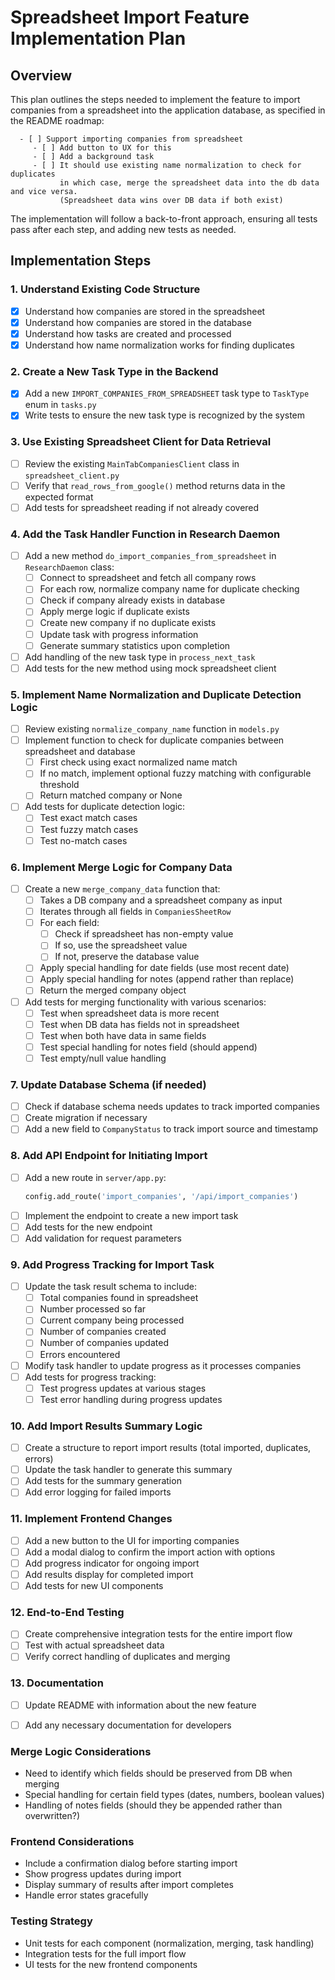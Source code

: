 # Spreadsheet Import Feature Implementation Plan

## Overview
This plan outlines the steps needed to implement the feature to import companies from a spreadsheet into the application database, as specified in the README roadmap:

```
  - [ ] Support importing companies from spreadsheet
     - [ ] Add button to UX for this
     - [ ] Add a background task
     - [ ] It should use existing name normalization to check for duplicates
           in which case, merge the spreadsheet data into the db data and vice versa.
           (Spreadsheet data wins over DB data if both exist)
```

The implementation will follow a back-to-front approach, ensuring all tests pass after each step, and adding new tests as needed.

## Implementation Steps

### 1. Understand Existing Code Structure
- [x] Understand how companies are stored in the spreadsheet
- [x] Understand how companies are stored in the database
- [x] Understand how tasks are created and processed
- [x] Understand how name normalization works for finding duplicates

### 2. Create a New Task Type in the Backend
- [x] Add a new `IMPORT_COMPANIES_FROM_SPREADSHEET` task type to `TaskType` enum in `tasks.py`
- [x] Write tests to ensure the new task type is recognized by the system

### 3. Use Existing Spreadsheet Client for Data Retrieval
- [ ] Review the existing `MainTabCompaniesClient` class in `spreadsheet_client.py`
- [ ] Verify that `read_rows_from_google()` method returns data in the expected format
- [ ] Add tests for spreadsheet reading if not already covered

### 4. Add the Task Handler Function in Research Daemon
- [ ] Add a new method `do_import_companies_from_spreadsheet` in `ResearchDaemon` class:
  - [ ] Connect to spreadsheet and fetch all company rows
  - [ ] For each row, normalize company name for duplicate checking
  - [ ] Check if company already exists in database
  - [ ] Apply merge logic if duplicate exists
  - [ ] Create new company if no duplicate exists
  - [ ] Update task with progress information
  - [ ] Generate summary statistics upon completion
- [ ] Add handling of the new task type in `process_next_task`
- [ ] Add tests for the new method using mock spreadsheet client

### 5. Implement Name Normalization and Duplicate Detection Logic
- [ ] Review existing `normalize_company_name` function in `models.py`
- [ ] Implement function to check for duplicate companies between spreadsheet and database
  - [ ] First check using exact normalized name match
  - [ ] If no match, implement optional fuzzy matching with configurable threshold
  - [ ] Return matched company or None
- [ ] Add tests for duplicate detection logic:
  - [ ] Test exact match cases
  - [ ] Test fuzzy match cases
  - [ ] Test no-match cases

### 6. Implement Merge Logic for Company Data
- [ ] Create a new `merge_company_data` function that:
  - [ ] Takes a DB company and a spreadsheet company as input
  - [ ] Iterates through all fields in `CompaniesSheetRow`
  - [ ] For each field:
    - [ ] Check if spreadsheet has non-empty value
    - [ ] If so, use the spreadsheet value
    - [ ] If not, preserve the database value
  - [ ] Apply special handling for date fields (use most recent date)
  - [ ] Apply special handling for notes (append rather than replace)
  - [ ] Return the merged company object
- [ ] Add tests for merging functionality with various scenarios:
  - [ ] Test when spreadsheet data is more recent
  - [ ] Test when DB data has fields not in spreadsheet
  - [ ] Test when both have data in same fields
  - [ ] Test special handling for notes field (should append)
  - [ ] Test empty/null value handling

### 7. Update Database Schema (if needed)
- [ ] Check if database schema needs updates to track imported companies
- [ ] Create migration if necessary
- [ ] Add a new field to `CompanyStatus` to track import source and timestamp

### 8. Add API Endpoint for Initiating Import
- [ ] Add a new route in `server/app.py`:
  ```python
  config.add_route('import_companies', '/api/import_companies')
  ```
- [ ] Implement the endpoint to create a new import task
- [ ] Add tests for the new endpoint
- [ ] Add validation for request parameters

### 9. Add Progress Tracking for Import Task
- [ ] Update the task result schema to include:
  - [ ] Total companies found in spreadsheet
  - [ ] Number processed so far
  - [ ] Current company being processed
  - [ ] Number of companies created
  - [ ] Number of companies updated
  - [ ] Errors encountered
- [ ] Modify task handler to update progress as it processes companies
- [ ] Add tests for progress tracking:
  - [ ] Test progress updates at various stages
  - [ ] Test error handling during progress updates

### 10. Add Import Results Summary Logic
- [ ] Create a structure to report import results (total imported, duplicates, errors)
- [ ] Update the task handler to generate this summary
- [ ] Add tests for the summary generation
- [ ] Add error logging for failed imports

### 11. Implement Frontend Changes
- [ ] Add a new button to the UI for importing companies
- [ ] Add a modal dialog to confirm the import action with options
- [ ] Add progress indicator for ongoing import
- [ ] Add results display for completed import
- [ ] Add tests for new UI components

### 12. End-to-End Testing
- [ ] Create comprehensive integration tests for the entire import flow
- [ ] Test with actual spreadsheet data
- [ ] Verify correct handling of duplicates and merging

### 13. Documentation
- [ ] Update README with information about the new feature
- [ ] Add any necessary documentation for developers


### Merge Logic Considerations
- Need to identify which fields should be preserved from DB when merging
- Special handling for certain field types (dates, numbers, boolean values)
- Handling of notes fields (should they be appended rather than overwritten?)

### Frontend Considerations
- Include a confirmation dialog before starting import
- Show progress updates during import
- Display summary of results after import completes
- Handle error states gracefully

### Testing Strategy
- Unit tests for each component (normalization, merging, task handling)
- Integration tests for the full import flow
- UI tests for the new frontend components
